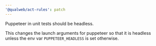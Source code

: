 ```yaml
---
'@qualweb/act-rules': patch
---
```


Puppeteer in unit tests should be headless.

This changes the launch arguments for puppeteer so that it is headless unless the env var `PUPPETEER_HEADLESS` is set otherwise.
